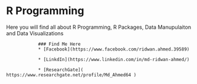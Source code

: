 # 													R Programming
Here you will find all about R Programming, R Packages, Data Manupulaiton and Data Visualizations
	
				### Find Me Here
				* [Facebook](https://www.facebook.com/ridwan.ahmed.39589)

				* [LinkdIn](https://www.linkedin.com/in/md-ridwan-ahmed/)

				* [ResearchGate]( https://www.researchgate.net/profile/Md_Ahmed64 )
	
	
	